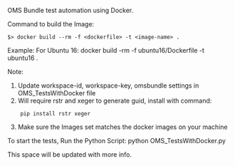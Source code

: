 
OMS Bundle test automation using Docker.

Command to build the Image:
```
$> docker build --rm -f <dockerfile> -t <image-name> .
```
Example:
For Ubuntu 16: docker build -rm -f ubuntu16/Dockerfile -t ubuntu16 .

Note:
1. Update workspace-id, workspace-key, omsbundle settings in OMS_TestsWithDocker file
2. Will require rstr and xeger to generate guid, install with command:
```
    pip install rstr xeger
```
3. Make sure the Images set matches the docker images on your machine

To start the tests, Run the Python Script:
    python OMS_TestsWithDocker.py

This space will be updated with more info.